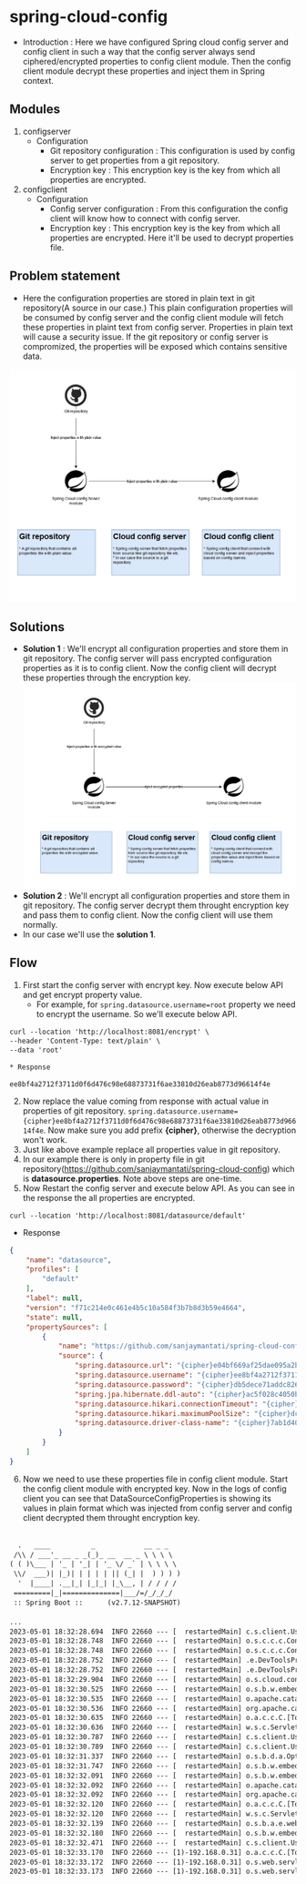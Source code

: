 # spring-cloud-config
* Introduction : Here we have configured Spring cloud config server and config client in such a way that the config server always send ciphered/encrypted properties to config client module. Then the config client module decrypt these properties and inject them in Spring context.
## Modules
1. configserver
    * Configuration
        * Git repository configuration : This configuration is used by config server to get properties from a git repository.
        * Encryption key : This encryption key is the key from which all properties are encrypted.
2. configclient
    * Configuration
        * Config server configuration : From this configuration the config client will know how to connect with config server. 
        * Encryption key : This encryption key is the key from which all properties are encrypted. Here it'll be used to decrypt properties file.

## Problem statement 
* Here the configuration properties are stored in plain text in git repository(A source in our case.) This plain configuration properties will be consumed by config server and the config client module will fetch these properties in plaint text from config server. Properties in plain text will cause a security issue. If the git repository or config server is compromized, the properties will be exposed which contains sensitive data.

![Problem-image](https://github.com/sanjaymantati/spring-cloud-config/blob/master/doc/problem-graph.jpg?raw=true)


## Solutions
* **Solution 1** : We'll encrypt all configuration properties and store them in git repository. The config server will pass encrypted configuration properties as it is to config client. Now the config client will decrypt these properties through the encryption key.
  ![Solution-1-image](https://github.com/sanjaymantati/spring-cloud-config/blob/master/doc/solution-1.jpg?raw=true)
* **Solution 2** : We'll encrypt all configuration properties and store them in git repository. The config server decrypt them throught encryption key and pass them to config client. Now the config client will use them normally.
* In our case we'll use the **solution 1**.

## Flow
1. First start the config server with encrypt key. Now execute below API and get encrypt property value.
    * For example, for `spring.datasource.username=root`  property we need to encrypt the username. So we'll execute below API.
```cURL
curl --location 'http://localhost:8081/encrypt' \
--header 'Content-Type: text/plain' \
--data 'root'
```
    * Response
```
ee8bf4a2712f3711d0f6d476c98e68873731f6ae33810d26eab8773d96614f4e
```
2. Now replace the value coming from response with actual value in properties of git repository. `spring.datasource.username={cipher}ee8bf4a2712f3711d0f6d476c98e68873731f6ae33810d26eab8773d96614f4e`. Now make sure you add prefix **{cipher}**, otherwise the decryption won't work.
3. Just like above example replace all properties value in git repository.
4. In our example there is only in property file in git repository(https://github.com/sanjaymantati/spring-cloud-config) which is **datasource.properties**.
 Note above steps are one-time. 
5. Now Restart the config server and execute below API. As you can see in the response the all properties are encrypted.
```cURL
curl --location 'http://localhost:8081/datasource/default'
```

* Response 
```json
{
    "name": "datasource",
    "profiles": [
        "default"
    ],
    "label": null,
    "version": "f71c214e0c461e4b5c10a584f3b7b8d3b59e4664",
    "state": null,
    "propertySources": [
        {
            "name": "https://github.com/sanjaymantati/spring-cloud-config/datasource.properties",
            "source": {
                "spring.datasource.url": "{cipher}e04bf669af25dae095a2b95560be81a61c7226d3c6ec314f50052e836364e2586af1ea35a19526af516610ce1baa4f635a9897c596248b1782498e817767bc03116fbb5be1943b746125d73deeecab19",
                "spring.datasource.username": "{cipher}ee8bf4a2712f3711d0f6d476c98e68873731f6ae33810d26eab8773d96614f4e",
                "spring.datasource.password": "{cipher}db5dece71addc8262274eca17e712fa12e4bcf2c7fbe348f534c68b092be3e71",
                "spring.jpa.hibernate.ddl-auto": "{cipher}ac5f028c4050b7f68b8ea233466d03a3833a8ea9a8c1ee031176016c3d9ed153",
                "spring.datasource.hikari.connectionTimeout": "{cipher}decc175cbd3a5f0e939c724ae1edeba73901b77f5c9fb2a730f45120b473d2fa",
                "spring.datasource.hikari.maximumPoolSize": "{cipher}dcbe1239e7573b02244ea916059e25d16b9dfe806994668184bd03868a3c6104",
                "spring.datasource.driver-class-name": "{cipher}7ab1d4078a82971346d7cfd62ca6fa9ca74b9d8e5d3667f32beb271aee32d0650ce421b2488b3c837b15eae37d6915ef"
            }
        }
    ]
}
```
6. Now we need to use these properties file in config client module. Start the config client module with encrypted key. Now in the logs of config client you can see that DataSourceConfigProperties is showing its values in plain format which was injected from config server and config client decrypted them throught encryption key.
```txt

  .   ____          _            __ _ _
 /\\ / ___'_ __ _ _(_)_ __  __ _ \ \ \ \
( ( )\___ | '_ | '_| | '_ \/ _` | \ \ \ \
 \\/  ___)| |_)| | | | | || (_| |  ) ) ) )
  '  |____| .__|_| |_|_| |_\__, | / / / /
 =========|_|==============|___/=/_/_/_/
 :: Spring Boot ::      (v2.7.12-SNAPSHOT)

...
2023-05-01 18:32:28.694  INFO 22660 --- [  restartedMain] c.s.client.UserApplication               : No active profile set, falling back to 1 default profile: "default"
2023-05-01 18:32:28.748  INFO 22660 --- [  restartedMain] o.s.c.c.c.ConfigServerConfigDataLoader   : Fetching config from server at : http://localhost:8081
2023-05-01 18:32:28.748  INFO 22660 --- [  restartedMain] o.s.c.c.c.ConfigServerConfigDataLoader   : Located environment: name=datasource, profiles=[default], label=null, version=f71c214e0c461e4b5c10a584f3b7b8d3b59e4664, state=null
2023-05-01 18:32:28.752  INFO 22660 --- [  restartedMain] .e.DevToolsPropertyDefaultsPostProcessor : Devtools property defaults active! Set 'spring.devtools.add-properties' to 'false' to disable
2023-05-01 18:32:28.752  INFO 22660 --- [  restartedMain] .e.DevToolsPropertyDefaultsPostProcessor : For additional web related logging consider setting the 'logging.level.web' property to 'DEBUG'
2023-05-01 18:32:29.904  INFO 22660 --- [  restartedMain] o.s.cloud.context.scope.GenericScope     : BeanFactory id=4f0b92dc-753d-3cef-925e-011a366b9132
2023-05-01 18:32:30.525  INFO 22660 --- [  restartedMain] o.s.b.w.embedded.tomcat.TomcatWebServer  : Tomcat initialized with port(s): 8080 (http)
2023-05-01 18:32:30.535  INFO 22660 --- [  restartedMain] o.apache.catalina.core.StandardService   : Starting service [Tomcat]
2023-05-01 18:32:30.536  INFO 22660 --- [  restartedMain] org.apache.catalina.core.StandardEngine  : Starting Servlet engine: [Apache Tomcat/9.0.74]
2023-05-01 18:32:30.635  INFO 22660 --- [  restartedMain] o.a.c.c.C.[Tomcat].[localhost].[/]       : Initializing Spring embedded WebApplicationContext
2023-05-01 18:32:30.636  INFO 22660 --- [  restartedMain] w.s.c.ServletWebServerApplicationContext : Root WebApplicationContext: initialization completed in 1883 ms
2023-05-01 18:32:30.787  INFO 22660 --- [  restartedMain] c.s.client.UserApplication               : **DataSourceConfigProperties : DataSourceConfigProperties(url=jdbc:mysql://localhost:3307/fintransaction?useSSL=false, username=root, password=rootPassword, driverClassName=com.mysql.jdbc.Driver, hikari=DataSourceConfigProperties.HikariConfigProperties(connectionTimeout=20000, maximumPoolSize=5))
2023-05-01 18:32:30.789  INFO 22660 --- [  restartedMain] c.s.client.UserApplication               : hbmToDLL : update
2023-05-01 18:32:31.337  INFO 22660 --- [  restartedMain] o.s.b.d.a.OptionalLiveReloadServer       : LiveReload server is running on port 35729
2023-05-01 18:32:31.747  INFO 22660 --- [  restartedMain] o.s.b.w.embedded.tomcat.TomcatWebServer  : Tomcat started on port(s): 8080 (http) with context path ''
2023-05-01 18:32:32.091  INFO 22660 --- [  restartedMain] o.s.b.w.embedded.tomcat.TomcatWebServer  : Tomcat initialized with port(s): 8082 (http)
2023-05-01 18:32:32.092  INFO 22660 --- [  restartedMain] o.apache.catalina.core.StandardService   : Starting service [Tomcat]
2023-05-01 18:32:32.092  INFO 22660 --- [  restartedMain] org.apache.catalina.core.StandardEngine  : Starting Servlet engine: [Apache Tomcat/9.0.74]
2023-05-01 18:32:32.120  INFO 22660 --- [  restartedMain] o.a.c.c.C.[Tomcat-1].[localhost].[/]     : Initializing Spring embedded WebApplicationContext
2023-05-01 18:32:32.120  INFO 22660 --- [  restartedMain] w.s.c.ServletWebServerApplicationContext : Root WebApplicationContext: initialization completed in 124 ms
2023-05-01 18:32:32.139  INFO 22660 --- [  restartedMain] o.s.b.a.e.web.EndpointLinksResolver      : Exposing 1 endpoint(s) beneath base path '/actuator'
2023-05-01 18:32:32.180  INFO 22660 --- [  restartedMain] o.s.b.w.embedded.tomcat.TomcatWebServer  : Tomcat started on port(s): 8082 (http) with context path ''
2023-05-01 18:32:32.471  INFO 22660 --- [  restartedMain] c.s.client.UserApplication               : Started UserApplication in 10.569 seconds (JVM running for 12.024)
2023-05-01 18:32:33.170  INFO 22660 --- [1)-192.168.0.31] o.a.c.c.C.[Tomcat].[localhost].[/]       : Initializing Spring DispatcherServlet 'dispatcherServlet'
2023-05-01 18:32:33.172  INFO 22660 --- [1)-192.168.0.31] o.s.web.servlet.DispatcherServlet        : Initializing Servlet 'dispatcherServlet'
2023-05-01 18:32:33.173  INFO 22660 --- [1)-192.168.0.31] o.s.web.servlet.DispatcherServlet        : Completed initialization in 1 ms

```




